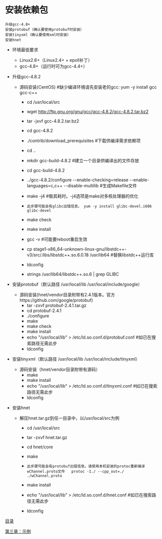 # 安装依赖包

```
升级gcc-4.8+
安装protobuf（确认要使用protobuf时安装）
安装tinyxml（确认要使用xml时安装）
安装hnet
```

* 环境最低要求

    * Linux2.6+（Linux2.4+ + epoll补丁）
    * gcc-4.8+（运行时可为gcc-4.4+）

* 升级gcc-4.8.2

    * 源码安装(CentOS)  #缺少编译环境请先安装老的gcc: yum -y install gcc gcc-c++
        * cd /usr/local/src
        * wget http://ftp.gnu.org/gnu/gcc/gcc-4.8.2/gcc-4.8.2.tar.bz2
        * tar -jxvf gcc-4.8.2.tar.bz2
        * cd gcc-4.8.2
        * ./contrib/download_prerequisites  #下载供编译需求依赖项
        * cd ..
        * mkdir gcc-build-4.8.2     #建立一个目录供编译出的文件存放
        * cd gcc-build-4.8.2
        * ../gcc-4.8.2/configure --enable-checking=release --enable-languages=c,c++ --disable-multilib      #生成Makefile文件
        * make -j4      #极其耗时。-j4选项是make对多核处理器的优化
        * ```此步骤可能会有glibc出错信息。 yum -y install glibc-devel.i686 glibc-devel```

        * make check
        * make install
        * gcc -v #可能要reboot重启生效
		* cp stage1-x86_64-unknown-linux-gnu/libstdc++-v3/src/.libs/libstdc++.so.6.0.18 /usr/lib64 	#替换libstdc++运行库
		* ldconfig
		* strings /usr/lib64/libstdc++.so.6 | grep GLIBC
		
* 安装protobuf（默认路径 /usr/local/lib   /usr/local/include/google）

    * 源码安装(hnet/vendor目录附带有2.4.1版本。官方https://github.com/google/protobuf)
        * tar -zxvf protobuf-2.4.1.tar.gz
        * cd protobuf-2.4.1
        * ./configure
        * make
        * make check
        * make install
        * echo "/usr/local/lib" > /etc/ld.so.conf.d/protobuf.conf #如已在搜索路径无需此步
        * ldconfig

* 安装tinyxml（默认路径  /usr/local/lib   /usr/local/include/tinyxml）
    * 源码安装（hnet/vendor目录附带有源码）
        * make
        * make install
        * echo "/usr/local/lib" > /etc/ld.so.conf.d/tinyxml.conf #如已在搜索路径无需此步
        * ldconfig

* 安装hnet

    * 解压hnet.tar.gz到任一目录中，以/usr/local/src为例
        * cd /usr/local/src
        * tar -zxvf hnet.tar.gz
        * cd hnet/core
        * make
        * ```此步骤可能会有protobuf出错信息。请使用本机安装的protoc重新编译wChannel.proto文件   protoc -I./ --cpp_out=./ ./wChannel.proto```

        * make install
        * echo "/usr/local/lib" > /etc/ld.so.conf.d/hnet.conf #如已在搜索路径无需此步
        * ldconfig


[目录](../SUMMARY.md)

[第三章：示例](../example/README.md)
